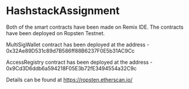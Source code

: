# HashstackAssignment

Both of the smart contracts have been made on Remix IDE.
The contracts have been deployed on Ropsten Testnet.

MultiSigWallet contract has been deployed at the address - 0x32Ae89D531c89d7B586ff88B6237F0E5b31AC9Cc

AccessRegistry contract has been deployed at the address - 0x9Cd3D6ddb6a594218F05E3b72fE3494554a32C9c

Details can be found at https://ropsten.etherscan.io/
